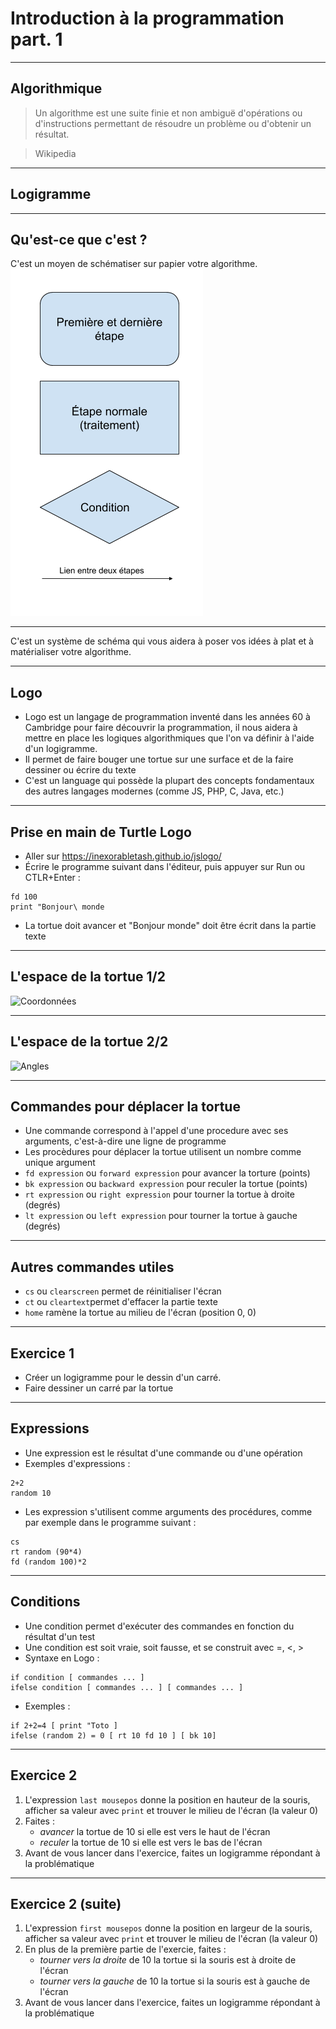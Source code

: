 # Introduction à la programmation part. 1



---


## Algorithmique

> Un algorithme est une suite finie et non ambiguë d'opérations ou d'instructions permettant de résoudre un problème ou d'obtenir un résultat.

> Wikipedia



---



## Logigramme


***


## Qu'est-ce que c'est ?

C'est un moyen de schématiser sur papier votre algorithme.
![logigramme.png](logigramme.png)


***


C'est un système de schéma qui vous aidera à poser vos idées à plat et à matérialiser votre algorithme.



---



## Logo
- Logo est un langage de programmation inventé dans les années 60 à Cambridge pour faire découvrir la programmation, il nous aidera à mettre en place les logiques algorithmiques que l'on va définir à l'aide d'un logigramme.
- Il permet de faire bouger une tortue sur une surface et de la faire dessiner ou écrire du texte
- C'est un language qui possède la plupart des concepts fondamentaux des autres langages modernes (comme JS, PHP, C, Java, etc.)



***



## Prise en main de Turtle Logo
- Aller sur https://inexorabletash.github.io/jslogo/
- Écrire le programme suivant dans l'éditeur, puis appuyer sur Run ou CTLR+Enter :
```
fd 100
print "Bonjour\ monde
```
- La tortue doit avancer et "Bonjour monde" doit être écrit dans la partie texte



---



## L'espace de la tortue 1/2
![Coordonnées](ref_1.jpg)



***



## L'espace de la tortue 2/2
![Angles](ref_2.jpg)



***



## Commandes pour déplacer la tortue
- Une commande correspond à l'appel d'une procedure avec ses arguments, c'est-à-dire une ligne de programme
- Les procèdures pour déplacer la tortue utilisent un nombre comme unique argument
- `fd expression` ou `forward expression` pour avancer la torture (points)
- `bk expression` ou `backward expression` pour reculer la tortue (points)
- `rt expression` ou `right expression` pour tourner la tortue à droite (degrés)
- `lt expression` ou `left expression` pour tourner la tortue à gauche (degrés)



***



## Autres commandes utiles
- `cs` ou `clearscreen` permet de réinitialiser l'écran
- `ct` ou `cleartext`permet d'effacer la partie texte
- `home` ramène la tortue au milieu de l'écran (position 0, 0)



***



## Exercice 1
- Créer un logigramme pour le dessin d'un carré.
- Faire dessiner un carré par la tortue



---



## Expressions
- Une expression est le résultat d'une commande ou d'une opération
- Exemples d'expressions :
```
2+2
random 10
```
- Les expression s'utilisent comme arguments des procédures, comme par exemple dans le programme suivant :
```
cs
rt random (90*4)
fd (random 100)*2
```



---



## Conditions
- Une condition permet d'exécuter des commandes en fonction du résultat d'un test
- Une condition est soit vraie, soit fausse, et se construit avec =, <, >
- Syntaxe en Logo :
```
if condition [ commandes ... ]
ifelse condition [ commandes ... ] [ commandes ... ]
```
- Exemples :
```
if 2+2=4 [ print "Toto ]
ifelse (random 2) = 0 [ rt 10 fd 10 ] [ bk 10]
```



***



## Exercice 2
1. L'expression `last mousepos` donne la position en hauteur de la souris, afficher sa valeur avec `print` et trouver le milieu de l'écran (la valeur 0)
2. Faites :
    - *avancer* la tortue de 10 si elle est vers le haut de l'écran
    - *reculer* la tortue de 10 si elle est vers le bas de l'écran
3. Avant de vous lancer dans l'exercice, faites un logigramme répondant à la problématique



***



## Exercice 2 (suite)
1. L'expression `first mousepos` donne la position en largeur de la souris, afficher sa valeur avec `print` et trouver le milieu de l'écran (la valeur 0)
2. En plus de la première partie de l'exercie, faites :
    - *tourner vers la droite* de 10 la tortue si la souris est à droite de l'écran
    - *tourner vers la gauche* de 10 la tortue si la souris est à gauche de l'écran
3. Avant de vous lancer dans l'exercice, faites un logigramme répondant à la problématique

